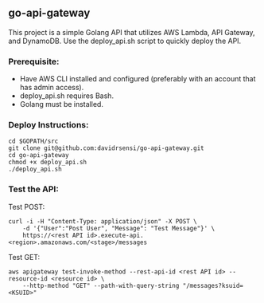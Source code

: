 ## go-api-gateway
This project is a simple Golang API that utilizes AWS Lambda, API Gateway, and DynamoDB. Use the deploy_api.sh script to quickly deploy the API.

### Prerequisite:
- Have AWS CLI installed and configured (preferably with an account that has admin access).
- deploy_api.sh requires Bash.
- Golang must be installed.

### Deploy Instructions:
```
cd $GOPATH/src
git clone git@github.com:davidrsensi/go-api-gateway.git
cd go-api-gateway
chmod +x deploy_api.sh
./deploy_api.sh
```
### Test the API:
Test POST:
```
curl -i -H "Content-Type: application/json" -X POST \
    -d '{"User":"Post User", "Message": "Test Message"}' \
    https://<rest API id>.execute-api.<region>.amazonaws.com/<stage>/messages
```

Test GET:
```
aws apigateway test-invoke-method --rest-api-id <rest API id> --resource-id <resource id> \
    --http-method "GET" --path-with-query-string "/messages?ksuid=<KSUID>"
```